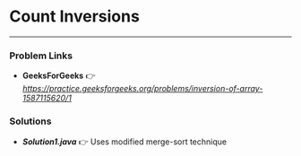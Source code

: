 # Count Inversions

---

### Problem Links
- **GeeksForGeeks** :point_right: _https://practice.geeksforgeeks.org/problems/inversion-of-array-1587115620/1_

### Solutions
- **_Solution1.java_** :point_right: Uses modified merge-sort technique
